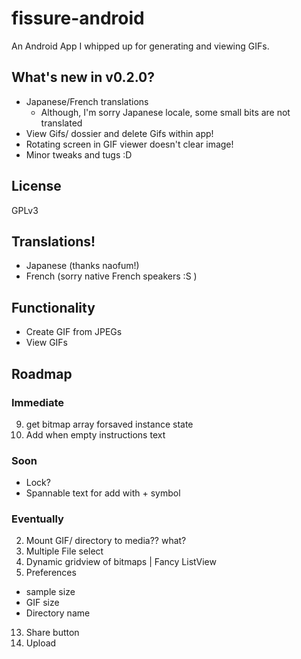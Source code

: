 # fissure-android
An Android App I whipped up for generating and viewing GIFs. 

## What's new in v0.2.0?
- Japanese/French translations
   - Although, I'm sorry Japanese locale, some small bits
    are not translated
- View Gifs/ dossier and delete Gifs within app!
- Rotating screen in GIF viewer doesn't clear image!
- Minor tweaks and tugs :D

## License
GPLv3

## Translations!
- Japanese (thanks naofum!)
- French (sorry native French speakers :S )

## Functionality
- Create GIF from JPEGs
- View GIFs

## Roadmap

### Immediate
9. get bitmap array forsaved instance state
14. Add when empty instructions text

### Soon
- Lock?
- Spannable text for add with + symbol

### Eventually
2. Mount GIF/ directory to media?? what?
1. Multiple File select
6. Dynamic gridview of bitmaps | Fancy ListView
8. Preferences
 - sample size
 - GIF size
 - Directory name
13. Share button
14. Upload

